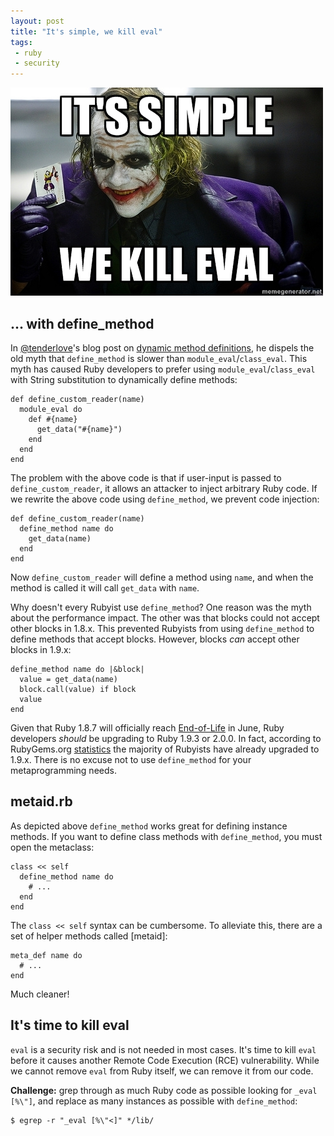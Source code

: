 ```yaml
---
layout: post
title: "It's simple, we kill eval"
tags:
 - ruby
 - security
---
```


<img class="span-18" src="/images/2013/03/07/its-simple-we-kill-eval/joker.jpg" alt="It's simple, we kill eval()"/>

## ... with define_method

In [@tenderlove]'s blog post on [dynamic method definitions][1], he dispels the
old myth that `define_method` is slower than `module_eval`/`class_eval`.
This myth has caused Ruby developers to prefer using `module_eval`/`class_eval`
with String substitution to dynamically define methods:

    def define_custom_reader(name)
      module_eval do
        def #{name}
          get_data("#{name}")
        end
      end
    end

The problem with the above code is that if user-input is passed to
`define_custom_reader`, it allows an attacker to inject arbitrary Ruby code.
If we rewrite the above code using `define_method`, we prevent code injection:

    def define_custom_reader(name)
      define_method name do
        get_data(name)
      end
    end

Now `define_custom_reader` will define a method using `name`, and when the
method is called it will call `get_data` with `name`.

Why doesn't every Rubyist use `define_method`? One reason was the myth about
the performance impact. The other was that blocks could not accept other blocks
in 1.8.x. This prevented Rubyists from using `define_method` to define methods
that accept blocks. However, blocks _can_ accept other blocks in 1.9.x:

    define_method name do |&block|
      value = get_data(name)
      block.call(value) if block
      value
    end

Given that Ruby 1.8.7 will officially reach [End-of-Life][3] in June,
Ruby developers _should_ be upgrading to Ruby 1.9.3 or 2.0.0.
In fact, according to RubyGems.org [statistics][2] the majority of Rubyists
have already upgraded to 1.9.x. There is no excuse not to use `define_method`
for your metaprogramming needs.

## metaid.rb

As depicted above `define_method` works great for defining instance methods.
If you want to define class methods with `define_method`, you must open
the metaclass:

    class << self
      define_method name do
        # ...
      end
    end

The `class << self` syntax can be cumbersome. To alleviate this, there are
a set of helper methods called [metaid]:

    meta_def name do
      # ...
    end

Much cleaner!

## It's time to kill eval

`eval` is a security risk and is not needed in most cases. It's time to kill
`eval` before it causes another Remote Code Execution (RCE) vulnerability.
While we cannot remove `eval` from Ruby itself, we can remove it from our code.

**Challenge:** grep through as much Ruby code as possible looking for
`_eval [%\"]`, and replace as many instances as possible with `define_method`:

    $ egrep -r "_eval [%\"<]" */lib/

[@tenderlove]: https://twitter.com/tenderlove
[metaid.rb]: https://github.com/defunkt/metaid/blob/master/metaid.rb

[1]: http://tenderlovemaking.com/2013/03/03/dynamic_method_definitions.html
[2]: https://twitter.com/drbrain/status/301884264214065152
[3]: https://blog.engineyard.com/2012/ruby-1-8-7-and-ree-end-of-life
